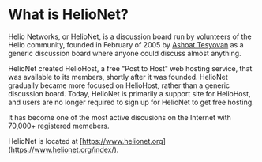 # What is HelioNet?

Helio Networks, or HelioNet, is a discussion board run by volunteers of the Helio community, founded in February of 2005 by [Ashoat Tesyovan](../misc/ashoat.md) as a generic discussion board where anyone could discuss almost anything.

HelioNet created HelioHost, a free "Post to Host" web hosting service, that was available to its members, shortly after it was founded. HelioNet gradually became more focused on HelioHost, rather than a generic discussion board. Today, HelioNet is primarily a support site for HelioHost, and users are no longer required to sign up for HelioNet to get free hosting.

It has become one of the most active discusions on the Internet with 70,000+ registered memebers.

HelioNet is located at [https://www.helionet.org](https://www.helionet.org/index/).


